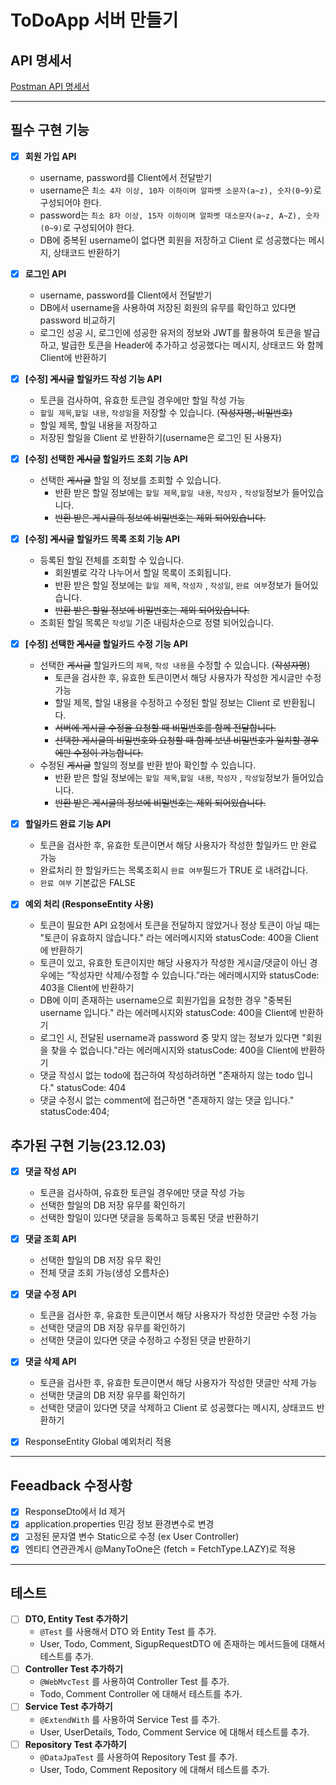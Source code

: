 # ToDoApp 서버 만들기

## API 명세서
[Postman API 명세서](https://documenter.getpostman.com/view/30904217/2s9Ye8hFWP)


----
## 필수 구현 기능

- [x]  **회원 가입 API**
    - username, password를 Client에서 전달받기
    - username은  `최소 4자 이상, 10자 이하이며 알파벳 소문자(a~z), 숫자(0~9)`로 구성되어야 한다.
    - password는  `최소 8자 이상, 15자 이하이며 알파벳 대소문자(a~z, A~Z), 숫자(0~9)`로 구성되어야 한다.
    - DB에 중복된 username이 없다면 회원을 저장하고 Client 로 성공했다는 메시지, 상태코드 반환하기

- [x]  **로그인 API**
    - username, password를 Client에서 전달받기
    - DB에서 username을 사용하여 저장된 회원의 유무를 확인하고 있다면 password 비교하기
    - 로그인 성공 시, 로그인에 성공한 유저의 정보와 JWT를 활용하여 토큰을 발급하고,
      발급한 토큰을 Header에 추가하고 성공했다는 메시지, 상태코드 와 함께 Client에 반환하기


- [x]  **[수정] ~~게시글~~ 할일카드 작성 기능 API**
    - 토큰을 검사하여, 유효한 토큰일 경우에만 할일 작성 가능
    - `할일 제목`,`할일 내용`, `작성일`을 저장할 수 있습니다. (~~작성자명, 비밀번호)~~
    - 할일 제목, 할일 내용을 저장하고
    - 저장된 할일을 Client 로 반환하기(username은 로그인 된 사용자)


- [x]  **[수정] 선택한 ~~게시글~~ 할일카드  조회 기능 API**
    - 선택한 ~~게시글~~ 할일 의 정보를 조회할 수 있습니다.
        - 반환 받은 할일 정보에는 `할일 제목`,`할일 내용`, `작성자` , `작성일`정보가 들어있습니다.
        - ~~반환 받은 게시글의 정보에 비밀번호는 제외 되어있습니다.~~


- [x]  **[수정] ~~게시글~~ 할일카드 목록 조회 기능 API**
    - 등록된 할일 전체를 조회할 수 있습니다.
        - 회원별로 각각 나누어서 할일 목록이 조회됩니다.
        - 반환 받은 할일 정보에는 `할일 제목`, `작성자` , `작성일`, `완료 여부`정보가 들어있습니다.
        - ~~반환 받은 할일 정보에 비밀번호는 제외 되어있습니다.~~
    - 조회된 할일 목록은 `작성일` 기준 내림차순으로 정렬 되어있습니다.


- [x]  **[수정] 선택한 ~~게시글~~ 할일카드 수정 기능 API**
    - 선택한 ~~게시글~~ 할일카드의 `제목`, `작성 내용`을 수정할 수 있습니다. (~~작성자명~~)
        - 토큰을 검사한 후, 유효한 토큰이면서 해당 사용자가 작성한 게시글만 수정 가능
        - 할일 제목, 할일 내용을 수정하고 수정된 할일 정보는 Client 로 반환됩니다.
        - ~~서버에 게시글 수정을 요청할 때 비밀번호를 함께 전달합니다.~~
        - ~~선택한 게시글의 비밀번호와 요청할 때 함께 보낸 비밀번호가 일치할 경우에만 수정이 가능합니다.~~
    - 수정된 ~~게시글~~ 할일의 정보를 반환 받아 확인할 수 있습니다.
        - 반환 받은 할일 정보에는 `할일 제목`,`할일 내용`, `작성자` , `작성일`정보가 들어있습니다.
        - ~~반환 받은 게시글의 정보에 비밀번호는 제외 되어있습니다.~~

- [x]  **할일카드 완료 기능 API**
   - 토큰을 검사한 후, 유효한 토큰이면서 해당 사용자가 작성한 할일카드 만 완료 가능
   - 완료처리 한 할일카드는 목록조회시 `완료 여부`필드가 TRUE 로 내려갑니다.
   - `완료 여부` 기본값은 FALSE


- [x]  **예외 처리 (ResponseEntity 사용)**
   - 토큰이 필요한 API 요청에서 토큰을 전달하지 않았거나 정상 토큰이 아닐 때는 "토큰이 유효하지 않습니다." 라는 에러메시지와 statusCode: 400을 Client에 반환하기
   - 토큰이 있고, 유효한 토큰이지만 해당 사용자가 작성한 게시글/댓글이 아닌 경우에는 “작성자만 삭제/수정할 수 있습니다.”라는 에러메시지와 statusCode: 403을 Client에 반환하기
   - DB에 이미 존재하는 username으로 회원가입을 요청한 경우 "중복된 username 입니다." 라는 에러메시지와 statusCode: 400을 Client에 반환하기
   - 로그인 시, 전달된 username과 password 중 맞지 않는 정보가 있다면 "회원을 찾을 수 없습니다."라는 에러메시지와 statusCode: 400을 Client에 반환하기
   - 댓글 작성시 없는 todo에 접근하여 작성하려하면 "존재하지 않는 todo 입니다." statusCode: 404 
   - 댓글 수정시 없는 comment에 접근하면 "존재하지 않는 댓글 입니다." statusCode:404;
 

## 추가된 구현 기능(23.12.03)

- [x]  **댓글 작성 API**
    - 토큰을 검사하여, 유효한 토큰일 경우에만 댓글 작성 가능
    - 선택한 할일의 DB 저장 유무를 확인하기
    - 선택한 할일이 있다면 댓글을 등록하고 등록된 댓글 반환하기

- [x] **댓글 조회 API**
  - 선택한 할일의 DB 저장 유무 확인
  - 전체 댓글 조회 가능(생성 오름차순)

- [x]  **댓글 수정 API**
    - 토큰을 검사한 후, 유효한 토큰이면서 해당 사용자가 작성한 댓글만 수정 가능
    - 선택한 댓글의 DB 저장 유무를 확인하기
    - 선택한 댓글이 있다면 댓글 수정하고 수정된 댓글 반환하기


- [x]  **댓글 삭제 API**
    - 토큰을 검사한 후, 유효한 토큰이면서 해당 사용자가 작성한 댓글만 삭제 가능
    - 선택한 댓글의 DB 저장 유무를 확인하기
    - 선택한 댓글이 있다면 댓글 삭제하고 Client 로 성공했다는 메시지, 상태코드 반환하기

- [x] ResponseEntity Global 예외처리 적용

-------
## Feeadback 수정사항
- [x] ResponseDto에서 Id 제거
- [x] application.properties 민감 정보 환경변수로 변경
- [x] 고정된 문자열 변수 Static으로 수정 (ex User Controller)
- [x] 엔티티 연관관계시 @ManyToOne은 (fetch = FetchType.LAZY)로 적용

--------
## 테스트
- [ ]  **DTO, Entity Test 추가하기**
    - `@Test` 를 사용해서 DTO 와 Entity Test 를 추가.
    - User, Todo, Comment, SigupRequestDTO 에 존재하는 메서드들에 대해서 테스트를 추가.
- [ ]  **Controller Test 추가하기**
      - `@WebMvcTest` 를 사용하여 Controller Test 를 추가.
      - Todo, Comment Controller 에 대해서 테스트를 추가.
- [ ]  **Service Test 추가하기**
      - `@ExtendWith` 를 사용하여 Service Test 를 추가.
      - User, UserDetails, Todo, Comment Service 에 대해서 테스트를 추가.
- [ ]  **Repository Test 추가하기**
      - `@DataJpaTest` 를 사용하여 Repository Test 를 추가.
      - User, Todo, Comment Repository 에 대해서 테스트를 추가.